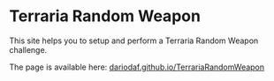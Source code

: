 # Terraria Random Weapon

This site helps you to setup and perform a Terraria Random Weapon challenge.

The page is available here: [dariodaf.github.io/TerrariaRandomWeapon](https://dariodaf.github.io/TerrariaRandomWeapon/)
